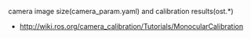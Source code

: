 camera image size(camera_param.yaml) and calibration results(ost.*)

* http://wiki.ros.org/camera_calibration/Tutorials/MonocularCalibration